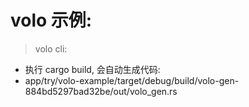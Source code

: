 # volo 示例:

> volo cli:

- 执行 cargo build, 会自动生成代码:
- app/try/volo-example/target/debug/build/volo-gen-884bd5297bad32be/out/volo_gen.rs
